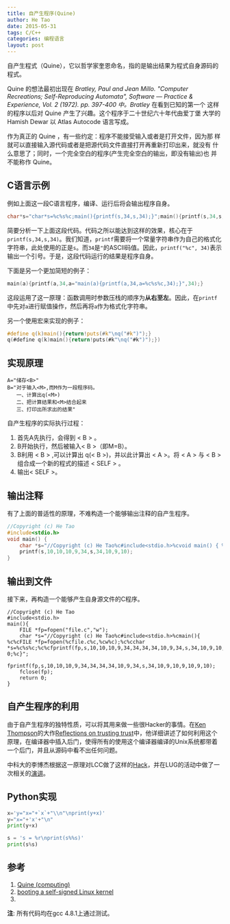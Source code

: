 ```yaml
---
title: 自产生程序(Quine)
author: He Tao
date: 2015-05-31
tags: C/C++
categories: 编程语言
layout: post
---
```


自产生程式（Quine），它以哲学家奎恩命名，指的是输出结果为程式自身源码的程式。

Quine 的想法最初出现在 _Bratley, Paul and Jean Millo. "Computer Recreations; Self-Reproducing Automata", Software — Practice & Experience, Vol. 2 (1972). pp. 397-400 中。Bratley_ 在看到已知的第一个 这样的程序以后对 Quine 产生了兴趣。这个程序于二十世纪六十年代由爱丁堡 大学的 Hamish Dewar 以 Atlas Autocode 语言写成。

作为真正的 Quine ，有一些约定：程序不能接受输入或者是打开文件，因为那 样就可以直接输入源代码或者是把源代码文件直接打开再重新打印出来，就没有 什么意思了；同时，一个完全空白的程序(产生完全空白的输出，即没有输出)也 并不能称作 Quine。 

C语言示例
---------

例如上面这一段C语言程序，编译、运行后将会输出程序自身。

```c
char*s="char*s=%c%s%c;main(){printf(s,34,s,34);}";main(){printf(s,34,s,34);}
```

简要分析一下上面这段代码。代码之所以能达到这样的效果，核心在于`printf(s,34,s,34)`。我们知道，`printf`需要将一个常量字符串作为自己的格式化字符串，此处使用的正是`s`。而`34`是`"`的ASCII码值。因此，`printf("%c", 34)`表示输出一个引号。于是，这段代码运行的结果是程序自身。

下面是另一个更加简短的例子：

```c
main(a){printf(a,34,a="main(a){printf(a,34,a=%c%s%c,34);}",34);}
```

这段运用了这一原理：函数调用时参数压栈的顺序为**从右至左**。因此，在`printf`中先对`a`进行赋值操作，然后再将`a`作为格式化字符串。

另一个使用宏来实现的例子：

```c
#define q(k)main(){return!puts(#k"\nq("#k")");}
q(#define q(k)main(){return!puts(#k"\nq("#k")");})
```

实现原理
--------

    A="储存<B>"
    B="对于输入<M>,而M作为一段程序码。
       一、计算出q(<M>)
       二、把计算结果和<M>结合起来
       三、打印出所求出的结果"

自产生程序的实际执行过程：

1. 首先A先执行，会得到 < B > 。 
2. B开始执行，然后被输入< B >（即M=B）。 
3. B利用 < B >  ,可以计算出 q(< B >)，并以此计算出 < A >。将 < A > 与 < B > 组合成一个新的程式的描述 < SELF > 。 
4. 输出< SELF >。

输出注释
--------

有了上面的普适性的原理，不难构造一个能够输出注释的自产生程序。

```c
//Copyright (c) He Tao
#include<stdio.h>
void main() {
    char *s="//Copyright (c) He Tao%c#include<stdio.h>%cvoid main() { %c%cchar *s=%c%s%c;%c%cprintf(s,10,10,10,9,34,s,34,10,9,10);%c}";
    printf(s,10,10,10,9,34,s,34,10,9,10);
}
```

输出到文件
----------

接下来，再构造一个能够产生自身源文件的C程序。

```
//Copyright (c) He Tao
#include<stdio.h>
main(){
	FILE *fp=fopen("file.c","w");
	char *s="//Copyright (c) He Tao%c#include<stdio.h>%cmain(){ %c%cFILE *fp=fopen(%cfile.c%c,%cw%c);%c%cchar *s=%c%s%c;%c%cfprintf(fp,s,10,10,10,9,34,34,34,34,10,9,34,s,34,10,9,10,9,10,9,10);%c%cfclose(fp);%c%creturn 0;%c}";
	fprintf(fp,s,10,10,10,9,34,34,34,34,10,9,34,s,34,10,9,10,9,10,9,10);
	fclose(fp);
	return 0;
}
```

自产生程序的利用
----------------

由于自产生程序的独特性质，可以将其用来做一些很Hacker的事情。在[Ken Thompson][3]的大作[Reflections on trusting trust][2]中，他详细讲述了如何利用这个原理，在编译器中插入后门，使得所有的使用这个编译器编译的Unix系统都带着一个后门，并且从源码中看不出任何问题。

中科大的李博杰根据这一原理对LCC做了这样的[Hack][6]，并在LUG的活动中做了一次相关的[演讲](http://zhan.renren.com/h5/entry/3602888498034871403)。

Python实现
----------

```python
x='y="x="+`x`+"\\n"\nprint(y+x)'
y="x="+'x'+"\n"
print(y+x)
```

```python
s = 's = %r\nprint(s%%s)'
print(s%s)
```

参考
----

1. [Quine (computing)][1]
2. [booting a self-signed Linux kernel][4]
3. 

**注**: 所有代码均在gcc 4.8.1上通过测试。

<!----------------links---------------->

[1]: http://en.wikipedia.org/wiki/Quine_(computing)
[2]: http://dl.acm.org/citation.cfm?id=358210
[3]: http://dl.acm.org/author_page.cfm?id=81100436668&coll=DL&dl=ACM&trk=0&cfid=679238461&cftoken=40350017
[4]: http://www.linuxfoundation.org/news-media/blogs/browse/2013/09/booting-self-signed-linux-kernel
[5]: http://zhan.renren.com/h5/entry/3602888498034871403
[6]: https://github.com/bojieli/CompilerBackdoor

